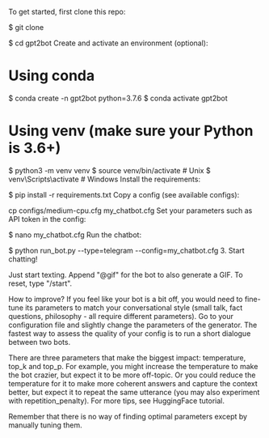 
To get started, first clone this repo:

$ git clone 

$ cd gpt2bot
Create and activate an environment (optional):

# Using conda
$ conda create -n gpt2bot python=3.7.6
$ conda activate gpt2bot

# Using venv (make sure your Python is 3.6+)
$ python3 -m venv venv
$ source venv/bin/activate  # Unix
$ venv\Scripts\activate  # Windows
Install the requirements:

$ pip install -r requirements.txt
Copy a config (see available configs):

cp configs/medium-cpu.cfg my_chatbot.cfg
Set your parameters such as API token in the config:

$ nano my_chatbot.cfg
Run the chatbot:

$ python run_bot.py --type=telegram --config=my_chatbot.cfg
3. Start chatting!


Just start texting. Append "@gif" for the bot to also generate a GIF. To reset, type "/start".

How to improve?
If you feel like your bot is a bit off, you would need to fine-tune its parameters to match your conversational style (small talk, fact questions, philosophy - all require different parameters). Go to your configuration file and slightly change the parameters of the generator. The fastest way to assess the quality of your config is to run a short dialogue between two bots.

There are three parameters that make the biggest impact: temperature, top_k and top_p. For example, you might increase the temperature to make the bot crazier, but expect it to be more off-topic. Or you could reduce the temperature for it to make more coherent answers and capture the context better, but expect it to repeat the same utterance (you may also experiment with repetition_penalty). For more tips, see HuggingFace tutorial.

Remember that there is no way of finding optimal parameters except by manually tuning them.
